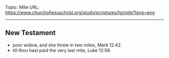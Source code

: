 Topic: Mite
URL: https://www.churchofjesuschrist.org/study/scriptures/tg/mite?lang=eng

---

## New Testament

- poor widow, and she threw in two mites, Mark 12:42.
- till thou hast paid the very last mite, Luke 12:59.

